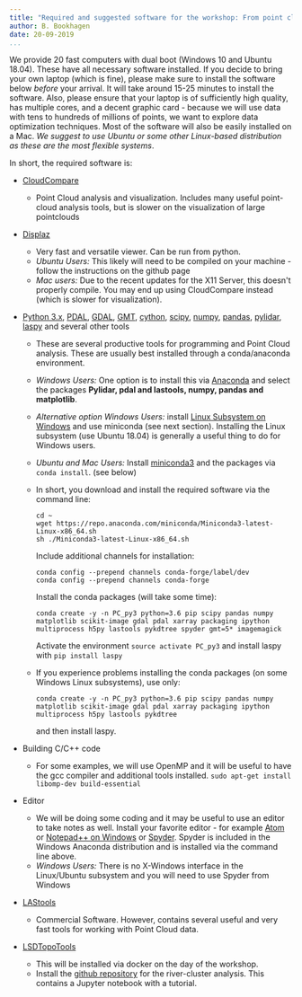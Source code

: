 ```yaml
---
title: "Required and suggested software for the workshop: From point clouds and full waveform data to DEM analysis"
author: B. Bookhagen
date: 20-09-2019
...
```


We provide 20 fast computers with dual boot (Windows 10 and Ubuntu 18.04). These have all necessary software installed. If you decide to bring your own laptop (which is fine), please make sure to install the software below _before_ your arrival. It will take around 15-25 minutes to install the software. Also, please ensure that your laptop is of sufficiently high quality, has multiple cores, and a decent graphic card - because we will use data with tens to hundreds of millions of points, we want to explore data optimization techniques. Most of the software will also be easily installed on a Mac. _We suggest to use Ubuntu or some other Linux-based distribution as these are the most flexible systems_.

In short, the required software is:

- [CloudCompare](https://www.danielgm.net/cc)
  - Point Cloud analysis and visualization. Includes many useful point-cloud analysis tools, but is slower on the visualization of large pointclouds

- [Displaz](http://c42f.github.io/displaz/)
  - Very fast and versatile viewer. Can be run from python.
  - _Ubuntu Users:_ This likely will need to be compiled on your machine - follow the instructions on the github page
  - _Mac users:_ Due to the recent updates for the X11 Server, this doesn't properly compile. You may end up using CloudCompare instead (which is slower for visualization).

- [Python 3.x](https://www.python.org/), [PDAL](https://pdal.io/), [GDAL](https://gdal.org/), [GMT](http://gmt.soest.hawaii.edu/), [cython](https://cython.org/), [scipy](https://www.scipy.org/), [numpy](https://numpy.org/), [pandas](https://pandas.pydata.org/), [pylidar](http://www.pylidar.org/en/latest/), [laspy](https://pypi.org/project/laspy/) and several other tools
  - These are several productive tools for programming and Point Cloud analysis. These are usually best installed through a conda/anaconda environment.
  - _Windows Users:_ One option is to install this via [Anaconda](https://www.anaconda.com/) and select the packages **Pylidar, pdal and lastools, numpy, pandas and matplotlib**.
  - _Alternative option Windows Users:_ install [Linux Subsystem on Windows](https://docs.microsoft.com/en-us/windows/wsl/install-win10) and use miniconda (see next section). Installing the Linux subsystem (use Ubuntu 18.04) is generally a useful thing to do for Windows users.
  - _Ubuntu and Mac Users:_ Install [miniconda3](https://docs.conda.io/en/latest/miniconda.html) and the packages via `conda install`. (see below)
  - In short, you download and install the required software via the command line:
    ```
    cd ~
    wget https://repo.anaconda.com/miniconda/Miniconda3-latest-Linux-x86_64.sh
    sh ./Miniconda3-latest-Linux-x86_64.sh
    ```


    Include additional channels for installation:
    ```
    conda config --prepend channels conda-forge/label/dev
    conda config --prepend channels conda-forge
    ```


    Install the conda packages (will take some time):
    ```
    conda create -y -n PC_py3 python=3.6 pip scipy pandas numpy matplotlib scikit-image gdal pdal xarray packaging ipython multiprocess h5py lastools pykdtree spyder gmt=5* imagemagick
    ```

    Activate the environment `source activate PC_py3` and install laspy with `pip install laspy`
  - If you experience problems installing the conda packages (on some Windows Linux subsystems), use only:
    ```
    conda create -y -n PC_py3 python=3.6 pip scipy pandas numpy matplotlib scikit-image gdal pdal xarray packaging ipython multiprocess h5py lastools pykdtree
    ```
    and then install laspy.

- Building C/C++ code
  - For some examples, we will use OpenMP and it will be useful to have the gcc compiler and additional tools installed. `sudo apt-get install libomp-dev build-essential`

- Editor
  - We will be doing some coding and it may be useful to use an editor to take notes as well. Install your favorite editor - for example [Atom](https://atom.io/) or [Notepad++ on Windows](https://notepad-plus-plus.org/download/) or [Spyder](https://www.spyder-ide.org/). Spyder is included in the Windows Anaconda distribution and is installed via the command line above.
  - _Windows Users:_ There is no X-Windows interface in the Linux/Ubuntu subsystem and you will need to use Spyder from Windows

- [LAStools](https://rapidlasso.com/lastools/)
  - Commercial Software. However, contains several useful and very fast tools for working with Point Cloud data.

- [LSDTopoTools](https://lsdtopotools.github.io/)
  - This will be installed via docker on the day of the workshop.
  - Install the [github repository](https://github.com/UP-RS-ESP/river-clusters) for the river-cluster analysis. This contains a Jupyter notebook with a tutorial.
